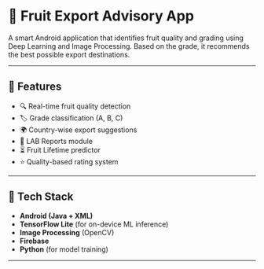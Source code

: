 # 🍎 Fruit Export Advisory App

A smart Android application that identifies fruit quality and grading using Deep Learning and Image Processing. Based on the grade, it recommends the best possible export destinations.



---

## 📱 Features

- 🔍 Real-time fruit quality detection
- 🏷️ Grade classification (A, B, C)
- 🌍 Country-wise export suggestions
- 🧪 LAB Reports module
- ⏳ Fruit Lifetime predictor
- ⭐ Quality-based rating system

---

## 🚀 Tech Stack

- **Android (Java + XML)**
- **TensorFlow Lite** (for on-device ML inference)
- **Image Processing** (OpenCV)
- **Firebase**
- **Python** (for model training)

---

